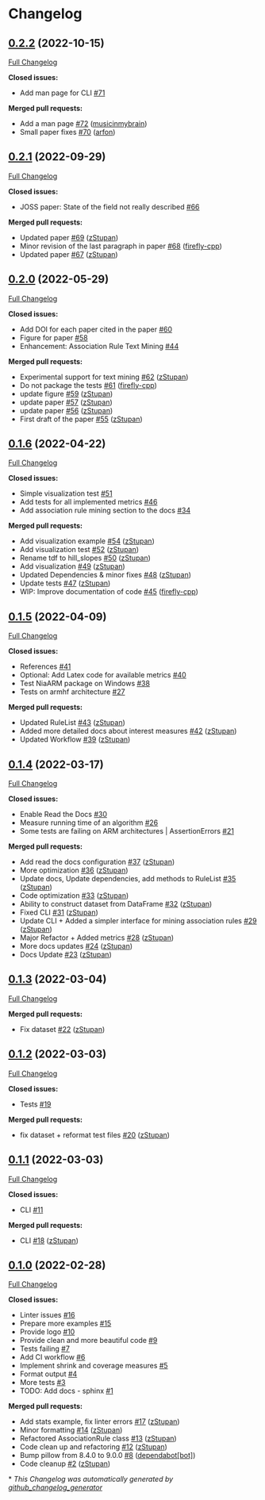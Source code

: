 # Changelog

## [0.2.2](https://github.com/firefly-cpp/NiaARM/tree/0.2.2) (2022-10-15)

[Full Changelog](https://github.com/firefly-cpp/NiaARM/compare/0.2.1...0.2.2)

**Closed issues:**

- Add man page for CLI [\#71](https://github.com/firefly-cpp/NiaARM/issues/71)

**Merged pull requests:**

- Add a man page [\#72](https://github.com/firefly-cpp/NiaARM/pull/72) ([musicinmybrain](https://github.com/musicinmybrain))
- Small paper fixes [\#70](https://github.com/firefly-cpp/NiaARM/pull/70) ([arfon](https://github.com/arfon))

## [0.2.1](https://github.com/firefly-cpp/NiaARM/tree/0.2.1) (2022-09-29)

[Full Changelog](https://github.com/firefly-cpp/NiaARM/compare/0.2.0...0.2.1)

**Closed issues:**

- JOSS paper: State of the field not really described [\#66](https://github.com/firefly-cpp/NiaARM/issues/66)

**Merged pull requests:**

- Updated paper [\#69](https://github.com/firefly-cpp/NiaARM/pull/69) ([zStupan](https://github.com/zStupan))
- Minor revision of the last paragraph in paper [\#68](https://github.com/firefly-cpp/NiaARM/pull/68) ([firefly-cpp](https://github.com/firefly-cpp))
- Updated paper [\#67](https://github.com/firefly-cpp/NiaARM/pull/67) ([zStupan](https://github.com/zStupan))

## [0.2.0](https://github.com/firefly-cpp/NiaARM/tree/0.2.0) (2022-05-29)

[Full Changelog](https://github.com/firefly-cpp/NiaARM/compare/0.1.6...0.2.0)

**Closed issues:**

- Add DOI for each paper cited in the paper [\#60](https://github.com/firefly-cpp/NiaARM/issues/60)
- Figure for paper [\#58](https://github.com/firefly-cpp/NiaARM/issues/58)
- Enhancement: Association Rule Text Mining [\#44](https://github.com/firefly-cpp/NiaARM/issues/44)

**Merged pull requests:**

- Experimental support for text mining [\#62](https://github.com/firefly-cpp/NiaARM/pull/62) ([zStupan](https://github.com/zStupan))
- Do not package the tests [\#61](https://github.com/firefly-cpp/NiaARM/pull/61) ([firefly-cpp](https://github.com/firefly-cpp))
- update figure [\#59](https://github.com/firefly-cpp/NiaARM/pull/59) ([zStupan](https://github.com/zStupan))
- update paper [\#57](https://github.com/firefly-cpp/NiaARM/pull/57) ([zStupan](https://github.com/zStupan))
- update paper [\#56](https://github.com/firefly-cpp/NiaARM/pull/56) ([zStupan](https://github.com/zStupan))
- First draft of the paper [\#55](https://github.com/firefly-cpp/NiaARM/pull/55) ([zStupan](https://github.com/zStupan))

## [0.1.6](https://github.com/firefly-cpp/NiaARM/tree/0.1.6) (2022-04-22)

[Full Changelog](https://github.com/firefly-cpp/NiaARM/compare/0.1.5...0.1.6)

**Closed issues:**

- Simple visualization test [\#51](https://github.com/firefly-cpp/NiaARM/issues/51)
- Add tests for all implemented metrics [\#46](https://github.com/firefly-cpp/NiaARM/issues/46)
- Add association rule mining section to the docs [\#34](https://github.com/firefly-cpp/NiaARM/issues/34)

**Merged pull requests:**

- Add visualization example [\#54](https://github.com/firefly-cpp/NiaARM/pull/54) ([zStupan](https://github.com/zStupan))
- Add visualization test [\#52](https://github.com/firefly-cpp/NiaARM/pull/52) ([zStupan](https://github.com/zStupan))
- Rename tdf to hill\_slopes [\#50](https://github.com/firefly-cpp/NiaARM/pull/50) ([zStupan](https://github.com/zStupan))
- Add visualization [\#49](https://github.com/firefly-cpp/NiaARM/pull/49) ([zStupan](https://github.com/zStupan))
- Updated Dependencies & minor fixes  [\#48](https://github.com/firefly-cpp/NiaARM/pull/48) ([zStupan](https://github.com/zStupan))
- Update tests [\#47](https://github.com/firefly-cpp/NiaARM/pull/47) ([zStupan](https://github.com/zStupan))
- WIP: Improve documentation of code [\#45](https://github.com/firefly-cpp/NiaARM/pull/45) ([firefly-cpp](https://github.com/firefly-cpp))

## [0.1.5](https://github.com/firefly-cpp/NiaARM/tree/0.1.5) (2022-04-09)

[Full Changelog](https://github.com/firefly-cpp/NiaARM/compare/0.1.4...0.1.5)

**Closed issues:**

- References [\#41](https://github.com/firefly-cpp/NiaARM/issues/41)
- Optional: Add Latex code for available metrics [\#40](https://github.com/firefly-cpp/NiaARM/issues/40)
- Test NiaARM package on Windows [\#38](https://github.com/firefly-cpp/NiaARM/issues/38)
- Tests on armhf architecture [\#27](https://github.com/firefly-cpp/NiaARM/issues/27)

**Merged pull requests:**

- Updated RuleList [\#43](https://github.com/firefly-cpp/NiaARM/pull/43) ([zStupan](https://github.com/zStupan))
- Added more detailed docs about interest measures [\#42](https://github.com/firefly-cpp/NiaARM/pull/42) ([zStupan](https://github.com/zStupan))
- Updated Workflow [\#39](https://github.com/firefly-cpp/NiaARM/pull/39) ([zStupan](https://github.com/zStupan))

## [0.1.4](https://github.com/firefly-cpp/NiaARM/tree/0.1.4) (2022-03-17)

[Full Changelog](https://github.com/firefly-cpp/NiaARM/compare/0.1.3...0.1.4)

**Closed issues:**

- Enable Read the Docs [\#30](https://github.com/firefly-cpp/NiaARM/issues/30)
- Measure running time of an algorithm [\#26](https://github.com/firefly-cpp/NiaARM/issues/26)
- Some tests are failing on ARM architectures | AssertionErrors [\#21](https://github.com/firefly-cpp/NiaARM/issues/21)

**Merged pull requests:**

- Add read the docs configuration [\#37](https://github.com/firefly-cpp/NiaARM/pull/37) ([zStupan](https://github.com/zStupan))
- More optimization [\#36](https://github.com/firefly-cpp/NiaARM/pull/36) ([zStupan](https://github.com/zStupan))
- Update docs, Update dependencies, add methods to RuleList [\#35](https://github.com/firefly-cpp/NiaARM/pull/35) ([zStupan](https://github.com/zStupan))
- Code optimization [\#33](https://github.com/firefly-cpp/NiaARM/pull/33) ([zStupan](https://github.com/zStupan))
- Ability to construct dataset from DataFrame [\#32](https://github.com/firefly-cpp/NiaARM/pull/32) ([zStupan](https://github.com/zStupan))
- Fixed CLI [\#31](https://github.com/firefly-cpp/NiaARM/pull/31) ([zStupan](https://github.com/zStupan))
- Update CLI + Added a simpler interface for mining association rules [\#29](https://github.com/firefly-cpp/NiaARM/pull/29) ([zStupan](https://github.com/zStupan))
- Major Refactor + Added metrics [\#28](https://github.com/firefly-cpp/NiaARM/pull/28) ([zStupan](https://github.com/zStupan))
- More docs updates [\#24](https://github.com/firefly-cpp/NiaARM/pull/24) ([zStupan](https://github.com/zStupan))
- Docs Update [\#23](https://github.com/firefly-cpp/NiaARM/pull/23) ([zStupan](https://github.com/zStupan))

## [0.1.3](https://github.com/firefly-cpp/NiaARM/tree/0.1.3) (2022-03-04)

[Full Changelog](https://github.com/firefly-cpp/NiaARM/compare/0.1.2...0.1.3)

**Merged pull requests:**

- Fix dataset [\#22](https://github.com/firefly-cpp/NiaARM/pull/22) ([zStupan](https://github.com/zStupan))

## [0.1.2](https://github.com/firefly-cpp/NiaARM/tree/0.1.2) (2022-03-03)

[Full Changelog](https://github.com/firefly-cpp/NiaARM/compare/0.1.1...0.1.2)

**Closed issues:**

- Tests [\#19](https://github.com/firefly-cpp/NiaARM/issues/19)

**Merged pull requests:**

- fix dataset + reformat test files [\#20](https://github.com/firefly-cpp/NiaARM/pull/20) ([zStupan](https://github.com/zStupan))

## [0.1.1](https://github.com/firefly-cpp/NiaARM/tree/0.1.1) (2022-03-03)

[Full Changelog](https://github.com/firefly-cpp/NiaARM/compare/0.1.0...0.1.1)

**Closed issues:**

- CLI [\#11](https://github.com/firefly-cpp/NiaARM/issues/11)

**Merged pull requests:**

- CLI [\#18](https://github.com/firefly-cpp/NiaARM/pull/18) ([zStupan](https://github.com/zStupan))

## [0.1.0](https://github.com/firefly-cpp/NiaARM/tree/0.1.0) (2022-02-28)

[Full Changelog](https://github.com/firefly-cpp/NiaARM/compare/e4b43efb5e6a3dd34c145a42839506d6530b6d64...0.1.0)

**Closed issues:**

- Linter issues [\#16](https://github.com/firefly-cpp/NiaARM/issues/16)
- Prepare more examples [\#15](https://github.com/firefly-cpp/NiaARM/issues/15)
- Provide logo [\#10](https://github.com/firefly-cpp/NiaARM/issues/10)
- Provide clean and more beautiful code [\#9](https://github.com/firefly-cpp/NiaARM/issues/9)
- Tests failing [\#7](https://github.com/firefly-cpp/NiaARM/issues/7)
- Add CI workflow [\#6](https://github.com/firefly-cpp/NiaARM/issues/6)
- Implement shrink and coverage measures [\#5](https://github.com/firefly-cpp/NiaARM/issues/5)
- Format output [\#4](https://github.com/firefly-cpp/NiaARM/issues/4)
- More tests [\#3](https://github.com/firefly-cpp/NiaARM/issues/3)
- TODO: Add docs - sphinx [\#1](https://github.com/firefly-cpp/NiaARM/issues/1)

**Merged pull requests:**

- Add stats example, fix linter errors [\#17](https://github.com/firefly-cpp/NiaARM/pull/17) ([zStupan](https://github.com/zStupan))
- Minor formatting [\#14](https://github.com/firefly-cpp/NiaARM/pull/14) ([zStupan](https://github.com/zStupan))
- Refactored AssociationRule class [\#13](https://github.com/firefly-cpp/NiaARM/pull/13) ([zStupan](https://github.com/zStupan))
- Code clean up and refactoring [\#12](https://github.com/firefly-cpp/NiaARM/pull/12) ([zStupan](https://github.com/zStupan))
- Bump pillow from 8.4.0 to 9.0.0 [\#8](https://github.com/firefly-cpp/NiaARM/pull/8) ([dependabot[bot]](https://github.com/apps/dependabot))
- Code cleanup [\#2](https://github.com/firefly-cpp/NiaARM/pull/2) ([zStupan](https://github.com/zStupan))



\* *This Changelog was automatically generated by [github_changelog_generator](https://github.com/github-changelog-generator/github-changelog-generator)*
